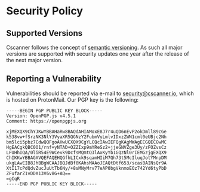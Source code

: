 # Security Policy

## Supported Versions

Cscanner follows the concept of [semantic versioning](https://semver.org/). As such all major versions are supported with security updates one year after the release of the next major version.

## Reporting a Vulnerability

Vulnerabilities should be reported via e-mail to security@cscanner.io, which is hosted on ProtonMail. Our PGP key is the following:

```
-----BEGIN PGP PUBLIC KEY BLOCK-----
Version: OpenPGP.js v4.5.1
Comment: https://openpgpjs.org

xjMEXQX9ChYJKwYBBAHaRw8BAQdAHIAMoxE8J7r4uQD6nEvP2okDmll89cGe
k538vw+fSrzNK3NlY3VyaXR5QGNzY2FubmVyLmlvIDxzZWN1cml0eUBjc2Nh
bm5lci5pbz7CdwQQFgoAHwUCXQX9CgYLCQcIAwIEFQgKAgMWAgECGQECGwMC
HgEACgkQBC0O1/rnf+yNTAD+OZZIxp9mYReSz2+jjeGNVZge3Uy/zFOZvsCz
LFUHhIQA/0liR54E9WCevk9DcfsMQmtQ3lAxKyYb1GQzNl0rIEMGzjgEXQX9
ChIKKwYBBAGXVQEFAQEHQGfhLICxk9sqamHIiM7Qh73t5McIluqJotYMnpDM
ukgLAwEIB8JhBBgWCAAJBQJdBf0KAhsMAAoJEAQtDtf653/scasBAINsQr9A
XtI17cPdQdvZucJuUtTb6Ny/+8sMNyMrv77eAP0bgVknmoEOz742Yd6tyPbD
ZFufarZ1vDDX13V6v8G+AQ==
=gCqR
-----END PGP PUBLIC KEY BLOCK-----
```
